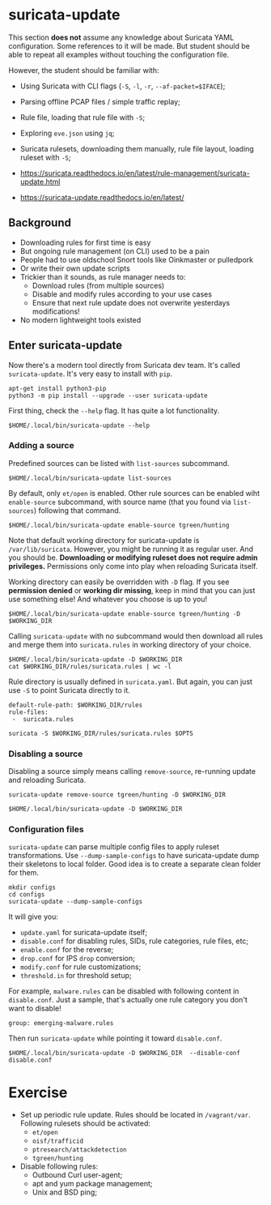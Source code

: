 # suricata-update

This section **does not** assume any knowledge about Suricata YAML configuration. Some references to it will be made. But student should be able to repeat all examples without touching the configuration file.

However, the student should be familiar with:
* Using Suricata with CLI flags (`-S`, `-l`, `-r`, `--af-packet=$IFACE`);
* Parsing offline PCAP files / simple traffic replay;
* Rule file, loading that rule file with `-S`;
* Exploring `eve.json` using `jq`;
* Suricata rulesets, downloading them manually, rule file layout, loading ruleset with `-S`;

 * https://suricata.readthedocs.io/en/latest/rule-management/suricata-update.html
 * https://suricata-update.readthedocs.io/en/latest/
 
## Background
 
* Downloading rules for first time is easy
* But ongoing rule management (on CLI) used to be a pain
* People had to use oldschool Snort tools like Oinkmaster or pulledpork
* Or write their own update scripts
* Trickier than it sounds, as rule manager needs to:
  * Download rules (from multiple sources)
  * Disable and modify rules according to your use cases
  * Ensure that next rule update does not overwrite yesterdays modifications!
* No modern lightweight tools existed
  
## Enter suricata-update
  
Now there's a modern tool directly from Suricata dev team. It's called `suricata-update`. It's very easy to install with `pip`.

```
apt-get install python3-pip
python3 -m pip install --upgrade --user suricata-update
```

First thing, check the `--help` flag. It has quite a lot functionality.

```
$HOME/.local/bin/suricata-update --help
```

### Adding a source

Predefined sources can be listed with `list-sources` subcommand.

```
$HOME/.local/bin/suricata-update list-sources
```

By default, only `et/open` is enabled. Other rule sources can be enabled wiht `enable-source` subcommand, with source name (that you found via `list-sources`) following that command.

```
$HOME/.local/bin/suricata-update enable-source tgreen/hunting
```

Note that default working directory for suricata-update is `/var/lib/suricata`. However, you might be running it as regular user. And you should be. **Downloading or modifying ruleset does not require admin privileges.** Permissions only come into play when reloading Suricata itself.

Working directory can easily be overridden with `-D` flag. If you see **permission denied** or **working dir missing**, keep in mind that you can just use something else! And whatever you choose is up to you!

```
$HOME/.local/bin/suricata-update enable-source tgreen/hunting -D $WORKING_DIR
```

Calling `suricata-update` with no subcommand would then download all rules and merge them into `suricata.rules` in working directory of your choice.

```
$HOME/.local/bin/suricata-update -D $WORKING_DIR
cat $WORKING_DIR/rules/suricata.rules | wc -l
```

Rule directory is usually defined in `suricata.yaml`. But again, you can just use `-S` to point Suricata directly to it.

```
default-rule-path: $WORKING_DIR/rules
rule-files:
 -  suricata.rules
```
```
suricata -S $WORKING_DIR/rules/suricata.rules $OPTS
```

### Disabling a source

Disabling a source simply means calling `remove-source`, re-running update and reloading Suricata.

```
suricata-update remove-source tgreen/hunting -D $WORKING_DIR
```

```
$HOME/.local/bin/suricata-update -D $WORKING_DIR
```

### Configuration files

`suricata-update` can parse multiple config files to apply ruleset transformations. Use `--dump-sample-configs` to have suricata-update dump their skeletons to local folder. Good idea is to create a separate clean folder for them.

```
mkdir configs
cd configs
suricata-update --dump-sample-configs
```

It will give you:
* `update.yaml` for suricata-update itself;
* `disable.conf` for disabling rules, SIDs, rule categories, rule files, etc;
* `enable.conf` for the reverse;
* `drop.conf` for IPS `drop` conversion;
* `modify.conf` for rule customizations;
* `threshold.in` for threshold setup;

For example, `malware.rules` can be disabled with following content in `disable.conf`. Just a sample, that's actually one rule category you don't want to disable!

```
group: emerging-malware.rules
```

Then run `suricata-update` while pointing it toward `disable.conf`.

```
$HOME/.local/bin/suricata-update -D $WORKING_DIR  --disable-conf disable.conf
```

# Exercise

* Set up periodic rule update. Rules should be located in `/vagrant/var`. Following rulesets should be activated:
  * `et/open`
  * `oisf/trafficid`
  * `ptresearch/attackdetection`
  * `tgreen/hunting`
* Disable following rules:
  * Outbound Curl user-agent;
  * apt and yum package management;
  * Unix and BSD ping;
